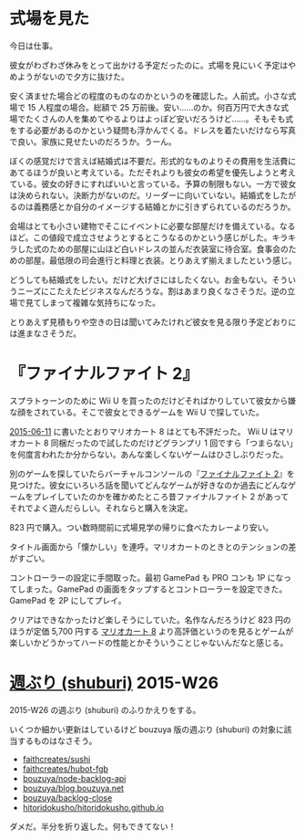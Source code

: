 # 式場を見た

今日は仕事。

彼女がわざわざ休みをとって出かける予定だったのに。式場を見にいく予定はやめようがないので夕方に抜けた。

安く済ませた場合どの程度のものなのかというのを確認した。人前式。小さな式場で 15 人程度の場合。総額で 25 万前後。安い……のか。何百万円で大きな式場でたくさんの人を集めてやるよりはよっぽど安いだろうけど……。そもそも式をする必要があるのかという疑問も浮かんでくる。ドレスを着たいだけなら写真で良い。家族に見せたいのだろうか。うーん。

ぼくの感覚だけで言えば結婚式は不要だ。形式的なものよりその費用を生活費にあてるほうが良いと考えている。ただそれよりも彼女の希望を優先しようと考えている。彼女の好きにすればいいと言っている。予算の制限もない。一方で彼女は決められない。決断力がないのだ。リーダーに向いていない。結婚式をしたがるのは義務感とか自分のイメージする結婚とかに引きずられているのだろうか。

会場はとても小さい建物でそこにイベントに必要な部屋だけを備えている。なるほど。この値段で成立させようとするとこうなるのかという感じがした。キラキラした式のための部屋に山ほど白いドレスの並んだ衣装室に待合室。食事会のための部屋。最低限の司会進行と料理と衣装。とりあえず揃えましたという感じ。

どうしても結婚式をしたい。だけど大げさにはしたくない。お金もない。そういうニーズにこたえたビジネスなんだろうな。割はあまり良くなさそうだ。逆の立場で見てしまって複雑な気持ちになった。

とりあえず見積もりや空きの日は聞いてみたけれど彼女を見る限り予定どおりには進まなさそうだ。

# 『ファイナルファイト 2』

スプラトゥーンのために Wii U を買ったのだけどそればかりしていて彼女から嫌な顔をされている。そこで彼女とできるゲームを Wii U で探していた。

[2015-06-11][] に書いたとおりマリオカート 8 はとても不評だった。 Wii U はマリオカート 8 同梱だったので試したのだけどグランプリ 1 回ですら「つまらない」を何度言われたか分からない。あんな楽しくないゲームはひさしぶりだった。

別のゲームを探していたらバーチャルコンソールの『[ファイナルファイト 2](http://www.nintendo.co.jp/wiiu/software/vc/jblj/)』を見つけた。彼女にいろいろ話を聞いてどんなゲームが好きなのか過去にどんなゲームをプレイしていたのかを確かめたところ昔ファイナルファイト 2 があってそれでよく遊んだらしい。それならと購入を決定。

823 円で購入。つい数時間前に式場見学の帰りに食べたカレーより安い。

タイトル画面から「懐かしい」を連呼。マリオカートのときとのテンションの差がすごい。

コントローラーの設定に手間取った。最初 GamePad も PRO コンも 1P になってしまった。GamePad の画面をタップするとコントローラーを設定できた。GamePad を 2P にしてプレイ。

クリアはできなかったけど楽しそうにしていた。名作なんだろうけど 823 円のほうが定価 5,700 円する [マリオカート 8](http://www.nintendo.co.jp/wiiu/amkj/) より高評価というのを見るとゲームが楽しいかどうかってハードの性能とかそういうことじゃないんだなと感じる。

# [週ぶり (shuburi)][shuburi] 2015-W26

2015-W26 の週ぶり (shuburi) のふりかえりをする。

いくつか細かい更新はしているけど bouzuya 版の週ぶり (shuburi) の対象に該当するものはなさそう。

- [faithcreates/sushi][]
- [faithcreates/hubot-fgb][]
- [bouzuya/node-backlog-api][]
- [bouzuya/blog.bouzuya.net][]
- [bouzuya/backlog-close][]
- [hitoridokusho/hitoridokusho.github.io][]

ダメだ。半分を折り返した。何もできてない！

[shuburi]: http://shuburi.org
[2015-06-11]: https://blog.bouzuya.net/2015/06/11/
[bouzuya/backlog-close]: https://github.com/bouzuya/backlog-close
[bouzuya/blog.bouzuya.net]: https://github.com/bouzuya/blog.bouzuya.net
[bouzuya/node-backlog-api]: https://github.com/bouzuya/node-backlog-api
[faithcreates/hubot-fgb]: https://github.com/faithcreates/hubot-fgb
[faithcreates/sushi]: https://github.com/faithcreates/sushi
[hitoridokusho/hitoridokusho.github.io]: https://github.com/hitoridokusho/hitoridokusho.github.io
